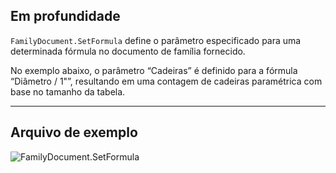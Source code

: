 ## Em profundidade
`FamilyDocument.SetFormula` define o parâmetro especificado para uma determinada fórmula no documento de família fornecido.

No exemplo abaixo, o parâmetro “Cadeiras” é definido para a fórmula “Diâmetro / 1"”, resultando em uma contagem de cadeiras paramétrica com base no tamanho da tabela.
___
## Arquivo de exemplo

![FamilyDocument.SetFormula](./Revit.Application.FamilyDocument.SetFormula_img.jpg)
